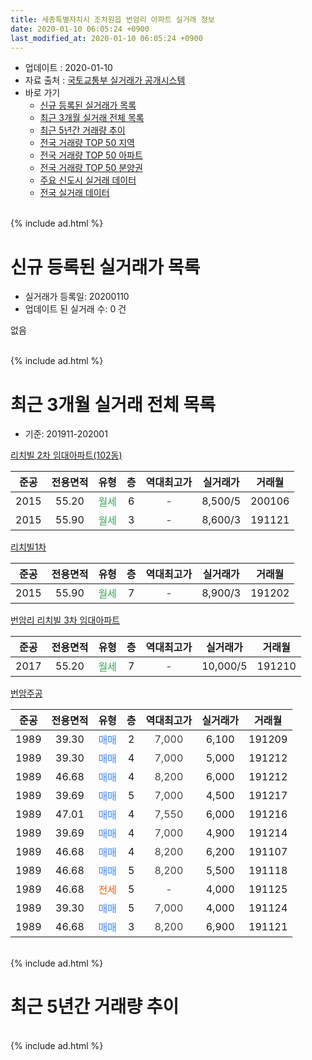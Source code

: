 ```yaml
---
title: 세종특별자치시 조치원읍 번암리 아파트 실거래 정보
date: 2020-01-10 06:05:24 +0900
last_modified_at: 2020-01-10 06:05:24 +0900
---
```


* 업데이트 : 2020-01-10
* 자료 출처 : [국토교통부 실거래가 공개시스템](http://rt.molit.go.kr)
* 바로 가기
    * [신규 등록된 실거래가 목록](#신규-등록된-실거래가-목록)
    * [최근 3개월 실거래 전체 목록](#최근-3개월-실거래-전체-목록)
    * [최근 5년간 거래량 추이](#최근-5년간-거래량-추이)
    * [전국 거래량 TOP 50 지역](https://inasie.github.io/apt-trade-info/최근-3개월-전국에서-가장-거래가-많이-발생한-지역)
    * [전국 거래량 TOP 50 아파트](https://inasie.github.io/apt-trade-info/최근-3개월-전국에서-가장-거래가-많이-발생한-아파트)
    * [전국 거래량 TOP 50 분양권](https://inasie.github.io/apt-trade-info/최근-3개월-전국에서-가장-거래가-많이-발생한-분양권)
    * [주요 신도시 실거래 데이터](https://inasie.github.io/apt-trade-info/주요-신도시)
    * [전국 실거래 데이터](https://inasie.github.io/apt-trade-info/전국)
<br>
{% include ad.html %}
<br>

# 신규 등록된 실거래가 목록
* 실거래가 등록일: 20200110
* 업데이트 된 실거래 수: 0 건

없음

<br>
{% include ad.html %}
<br>

# 최근 3개월 실거래 전체 목록
* 기준: 201911-202001


[리치빌 2차 임대아파트(102동)](https://search.naver.com/search.naver?query=%EC%84%B8%EC%A2%85%ED%8A%B9%EB%B3%84%EC%9E%90%EC%B9%98%EC%8B%9C+%EC%A1%B0%EC%B9%98%EC%9B%90%EC%9D%8D+%EB%B2%88%EC%95%94%EB%A6%AC+%EB%A6%AC%EC%B9%98%EB%B9%8C+2%EC%B0%A8+%EC%9E%84%EB%8C%80%EC%95%84%ED%8C%8C%ED%8A%B8%28102%EB%8F%99%29)

|준공|전용면적|유형|층|역대최고가|실거래가|거래월|
|:---:|:---:|:---:|:---:|:---:|:---:|:---:|
|2015|55.20|<span style="color:#34a853">월세</span>|6|<span style="color:#444444">-</span>|8,500/5|200106|
|2015|55.90|<span style="color:#34a853">월세</span>|3|<span style="color:#444444">-</span>|8,600/3|191121|

[리치빌1차](https://search.naver.com/search.naver?query=%EC%84%B8%EC%A2%85%ED%8A%B9%EB%B3%84%EC%9E%90%EC%B9%98%EC%8B%9C+%EC%A1%B0%EC%B9%98%EC%9B%90%EC%9D%8D+%EB%B2%88%EC%95%94%EB%A6%AC+%EB%A6%AC%EC%B9%98%EB%B9%8C1%EC%B0%A8)

|준공|전용면적|유형|층|역대최고가|실거래가|거래월|
|:---:|:---:|:---:|:---:|:---:|:---:|:---:|
|2015|55.90|<span style="color:#34a853">월세</span>|7|<span style="color:#444444">-</span>|8,900/3|191202|

[번암리 리치빌 3차 임대아파트](https://search.naver.com/search.naver?query=%EC%84%B8%EC%A2%85%ED%8A%B9%EB%B3%84%EC%9E%90%EC%B9%98%EC%8B%9C+%EC%A1%B0%EC%B9%98%EC%9B%90%EC%9D%8D+%EB%B2%88%EC%95%94%EB%A6%AC+%EB%B2%88%EC%95%94%EB%A6%AC+%EB%A6%AC%EC%B9%98%EB%B9%8C+3%EC%B0%A8+%EC%9E%84%EB%8C%80%EC%95%84%ED%8C%8C%ED%8A%B8)

|준공|전용면적|유형|층|역대최고가|실거래가|거래월|
|:---:|:---:|:---:|:---:|:---:|:---:|:---:|
|2017|55.20|<span style="color:#34a853">월세</span>|7|<span style="color:#444444">-</span>|10,000/5|191210|

[번암주공](https://search.naver.com/search.naver?query=%EC%84%B8%EC%A2%85%ED%8A%B9%EB%B3%84%EC%9E%90%EC%B9%98%EC%8B%9C+%EC%A1%B0%EC%B9%98%EC%9B%90%EC%9D%8D+%EB%B2%88%EC%95%94%EB%A6%AC+%EB%B2%88%EC%95%94%EC%A3%BC%EA%B3%B5)

|준공|전용면적|유형|층|역대최고가|실거래가|거래월|
|:---:|:---:|:---:|:---:|:---:|:---:|:---:|
|1989|39.30|<span style="color:#4285f3">매매</span>|2|<span style="color:#444444">7,000</span>|6,100|191209|
|1989|39.30|<span style="color:#4285f3">매매</span>|4|<span style="color:#444444">7,000</span>|5,000|191212|
|1989|46.68|<span style="color:#4285f3">매매</span>|4|<span style="color:#444444">8,200</span>|6,000|191212|
|1989|39.69|<span style="color:#4285f3">매매</span>|5|<span style="color:#444444">7,000</span>|4,500|191217|
|1989|47.01|<span style="color:#4285f3">매매</span>|4|<span style="color:#444444">7,550</span>|6,000|191216|
|1989|39.69|<span style="color:#4285f3">매매</span>|4|<span style="color:#444444">7,000</span>|4,900|191214|
|1989|46.68|<span style="color:#4285f3">매매</span>|4|<span style="color:#444444">8,200</span>|6,200|191107|
|1989|46.68|<span style="color:#4285f3">매매</span>|5|<span style="color:#444444">8,200</span>|5,500|191118|
|1989|46.68|<span style="color:#ff5a00">전세</span>|5|<span style="color:#444444">-</span>|4,000|191125|
|1989|39.30|<span style="color:#4285f3">매매</span>|5|<span style="color:#444444">7,000</span>|4,000|191124|
|1989|46.68|<span style="color:#4285f3">매매</span>|3|<span style="color:#444444">8,200</span>|6,900|191121|


<br>
{% include ad.html %}
<br>

# 최근 5년간 거래량 추이


<div style="width:100%;">
    <canvas id="deal_progress" height="200"></canvas>
</div>

<script>
new Chart(document.getElementById("deal_progress"), {
    type: 'line',
    data: {
        labels: ['201501','201502','201503','201504','201505','201506','201507','201508','201509','201510','201511','201512','201601','201602','201603','201604','201605','201606','201607','201608','201609','201610','201611','201612','201701','201702','201703','201704','201705','201706','201707','201708','201709','201710','201711','201712','201801','201802','201803','201804','201805','201806','201807','201808','201809','201810','201811','201812','201901','201902','201903','201904','201905','201906','201907','201908','201909','201910','201911','201912','202001'],
        datasets: [{
            label: '매매',
            pointRadius: 1,
            data: [1, 1, 1, 5, 3, 2, 2, 2, 3, 1, 4, 1, 2, 2, 4, 4, 2, 4, 4, 0, 0, 1, 1, 2, 3, 7, 4, 1, 1, 4, 5, 4, 4, 3, 2, 3, 6, 2, 6, 3, 4, 3, 2, 0, 2, 1, 3, 3, 2, 2, 1, 1, 3, 3, 1, 2, 5, 7, 4, 6, 0],
            borderColor: "rgba(255, 201, 14, 1)",
            backgroundColor: "rgba(255, 201, 14, 0.5)",
            fill: false,
            lineTension: 0
        },{
            label: '전월세',
            pointRadius: 1,
            data: [3, 3, 5, 3, 2, 3, 7, 7, 5, 6, 5, 8, 10, 13, 18, 20, 14, 6, 7, 4, 3, 6, 5, 3, 4, 8, 4, 4, 5, 3, 4, 17, 9, 4, 9, 6, 8, 9, 13, 6, 4, 5, 16, 10, 8, 5, 1, 9, 3, 3, 5, 8, 9, 17, 13, 5, 8, 4, 2, 2, 1],
            borderColor: "rgba(0, 141, 185, 1)",
            backgroundColor: "rgba(0, 141, 185, 0.5)",
            fill: false,
            lineTension: 0
        }
        ]
    },
    options: {
        responsive: true,
        title: {
            display: false
        },
        tooltips: {
            mode: 'index',
            intersect: false
        },
        hover: {
            mode: 'nearest',
            intersect: true
        },
        scales: {
            xAxes: [{
                display: true,
                scaleLabel: {
                    display: true,
                    labelString: '년/월'
                }
            }],
            yAxes: [{
                display: true,
                ticks: {
                    suggestedMin: 0,
                },
                scaleLabel: {
                    display: true,
                    labelString: '실거래 수'
                }
            }]
        }
    }
});

</script>


<br>
{% include ad.html %}
<br>


